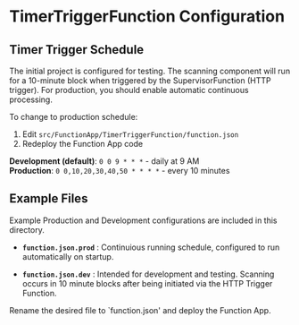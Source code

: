 # TimerTriggerFunction Configuration

## Timer Trigger Schedule

The initial project is configured for testing. The scanning component will run for a 10-minute block when triggered by the SupervisorFunction (HTTP trigger). For production, you should enable automatic continuous processing.

To change to production schedule:

1. Edit `src/FunctionApp/TimerTriggerFunction/function.json`
2. Redeploy the Function App code

**Development (default)**: `0 0 9 * * *` - daily at 9 AM  
**Production**: `0 0,10,20,30,40,50 * * * *` - every 10 minutes

## Example Files

Example Production and Development configurations are included in this directory.

- **`function.json.prod`** : Continuious running schedule, configured to run automatically on startup.

- **`function.json.dev`** : Intended for development and testing.  Scanning occurs in 10 minute blocks after being initiated via the HTTP Trigger Function.

Rename the desired file to `function.json' and deploy the Function App.
